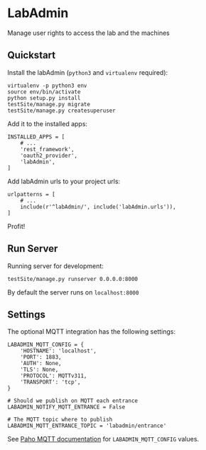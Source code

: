 # LabAdmin

Manage user rights to access the lab and the machines

## Quickstart

Install the labAdmin (`python3` and `virtualenv` required):

```
virtualenv -p python3 env
source env/bin/activate
python setup.py install
testSite/manage.py migrate
testSite/manage.py createsuperuser
```

Add it to the installed apps:

```
INSTALLED_APPS = [
    # ...
    'rest_framework',
    'oauth2_provider',
    'labAdmin',
]
```

Add labAdmin urls to your project urls:

```
urlpatterns = [
    # ...
    include(r'^labAdmin/', include('labAdmin.urls')),
]
```

Profit!

## Run Server

Running server for development:

`testSite/manage.py runserver 0.0.0.0:8000`

By default the server runs on `localhost:8000`

## Settings

The optional MQTT integration has the following settings:

```
LABADMIN_MQTT_CONFIG = {
    'HOSTNAME': 'localhost',
    'PORT': 1883,
    'AUTH': None,
    'TLS': None,
    'PROTOCOL': MQTTv311,
    'TRANSPORT': 'tcp',
}

# Should we publish on MQTT each entrance
LABADMIN_NOTIFY_MQTT_ENTRANCE = False

# The MQTT topic where to publish
LABADMIN_MQTT_ENTRANCE_TOPIC = 'labadmin/entrance'
```

See [Paho MQTT documentation](https://github.com/eclipse/paho.mqtt.python#single) for `LABADMIN_MQTT_CONFIG` values.
